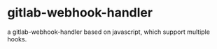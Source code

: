 # gitlab-webhook-handler
a gitlab-webhook-handler based on javascript, which support multiple hooks.
